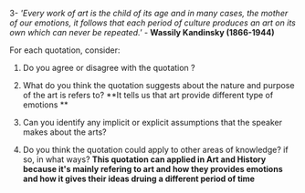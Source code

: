 3-  *'Every work of art is the child of its age and in many cases, the mother of our emotions, it follows that each period of culture produces an art on its own which can never be repeated.'*  - **Wassily Kandinsky (1866-1944)** 

For each quotation, consider: 
1. Do you agree or disagree with the quotation ? 

2. What do you think the quotation suggests about the nature and purpose of the art is refers to? 
**It tells us that art provide different type of emotions **

4. Can you identify any implicit or explicit assumptions that the speaker makes about the arts? 
5. Do you think the quotation could apply to other areas of knowledge? if so, in what ways?
**This quotation can applied in Art and History because it's mainly refering to art and how they provides emotions and how it gives their ideas druing a different period of time**